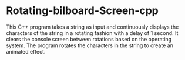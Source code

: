# Rotating-bilboard-Screen-cpp
This C++ program takes a string as input and continuously displays the characters of the string in a rotating fashion with a delay of 1 second. It clears the console screen between rotations based on the operating system. The program rotates the characters in the string to create an animated effect.
